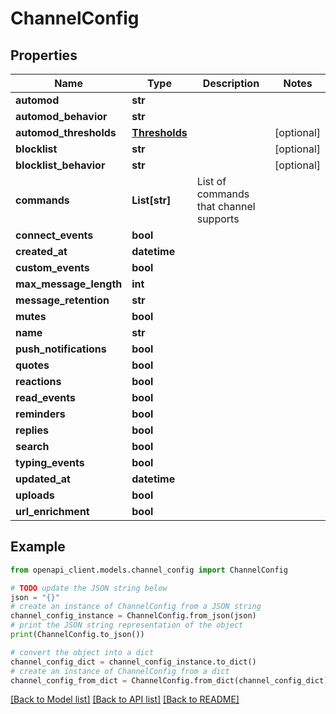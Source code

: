 # ChannelConfig


## Properties

Name | Type | Description | Notes
------------ | ------------- | ------------- | -------------
**automod** | **str** |  | 
**automod_behavior** | **str** |  | 
**automod_thresholds** | [**Thresholds**](Thresholds.md) |  | [optional] 
**blocklist** | **str** |  | [optional] 
**blocklist_behavior** | **str** |  | [optional] 
**commands** | **List[str]** | List of commands that channel supports | 
**connect_events** | **bool** |  | 
**created_at** | **datetime** |  | 
**custom_events** | **bool** |  | 
**max_message_length** | **int** |  | 
**message_retention** | **str** |  | 
**mutes** | **bool** |  | 
**name** | **str** |  | 
**push_notifications** | **bool** |  | 
**quotes** | **bool** |  | 
**reactions** | **bool** |  | 
**read_events** | **bool** |  | 
**reminders** | **bool** |  | 
**replies** | **bool** |  | 
**search** | **bool** |  | 
**typing_events** | **bool** |  | 
**updated_at** | **datetime** |  | 
**uploads** | **bool** |  | 
**url_enrichment** | **bool** |  | 

## Example

```python
from openapi_client.models.channel_config import ChannelConfig

# TODO update the JSON string below
json = "{}"
# create an instance of ChannelConfig from a JSON string
channel_config_instance = ChannelConfig.from_json(json)
# print the JSON string representation of the object
print(ChannelConfig.to_json())

# convert the object into a dict
channel_config_dict = channel_config_instance.to_dict()
# create an instance of ChannelConfig from a dict
channel_config_from_dict = ChannelConfig.from_dict(channel_config_dict)
```
[[Back to Model list]](../README.md#documentation-for-models) [[Back to API list]](../README.md#documentation-for-api-endpoints) [[Back to README]](../README.md)


